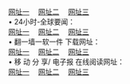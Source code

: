 <a href="http://go365.gq/c/" target="_blank">网址一</a>
　<a href="http://line36.gq/b/" target="_blank">网址二</a>
　<a href="http://qq404.cf/s/" target="_blank">网址三</a>
　<br />
&#8226; 24小时-全球要闻：<br /> 
<a href="http://go365.gq/read/go/n1.html" target="_blank">网址一</a>
　<a href="http://line36.gq/read/go/n1.html" target="_blank">网址二</a>
　<a href="http://qq404.cf/read/go/n1.html" target="_blank">网址三</a>
　<br />
&#8226; 翻一墙一软一件 下载网址：<br /> 
<a href="http://go365.gq/f/" target="_blank">网址一</a>
　<a href="http://line36.gq/ff/" target="_blank">网址二</a>
　<a href="http://qq404.cf/f/" target="_blank">网址三</a>
<br />
&#8226; 移 动 分 享/ 电子报 在线阅读网址：<br />
<a href="http://go365.gq/c/" target="_blank">网址一</a>
　<a href="http://line36.gq/b/" target="_blank">网址二</a>
　<a href="http://qq404.cf/s/" target="_blank">网址三</a><br />
